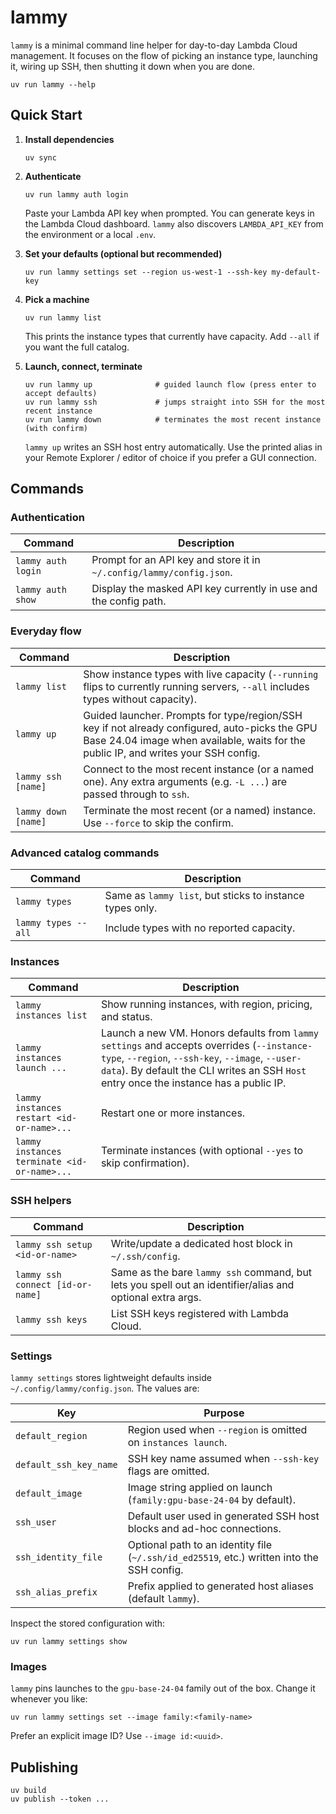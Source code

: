# lammy

`lammy` is a minimal command line helper for day-to-day Lambda Cloud management.
It focuses on the flow of picking an instance type, launching it, wiring up SSH,
then shutting it down when you are done.

```
uv run lammy --help
```

## Quick Start

1. **Install dependencies**

   ```
   uv sync
   ```

2. **Authenticate**

   ```
   uv run lammy auth login
   ```

   Paste your Lambda API key when prompted. You can generate keys in the Lambda
   Cloud dashboard. `lammy` also discovers `LAMBDA_API_KEY` from the environment
   or a local `.env`.

3. **Set your defaults (optional but recommended)**

   ```
   uv run lammy settings set --region us-west-1 --ssh-key my-default-key
   ```

4. **Pick a machine**

   ```
   uv run lammy list
   ```

   This prints the instance types that currently have capacity. Add
   `--all` if you want the full catalog.

5. **Launch, connect, terminate**

   ```
   uv run lammy up              # guided launch flow (press enter to accept defaults)
   uv run lammy ssh             # jumps straight into SSH for the most recent instance
   uv run lammy down            # terminates the most recent instance (with confirm)
   ```

   `lammy up` writes an SSH host entry automatically. Use the printed alias in
   your Remote Explorer / editor of choice if you prefer a GUI connection.

## Commands

### Authentication

| Command | Description |
| ------- | ----------- |
| `lammy auth login` | Prompt for an API key and store it in `~/.config/lammy/config.json`. |
| `lammy auth show` | Display the masked API key currently in use and the config path. |

### Everyday flow

| Command | Description |
| ------- | ----------- |
| `lammy list` | Show instance types with live capacity (`--running` flips to currently running servers, `--all` includes types without capacity). |
| `lammy up` | Guided launcher. Prompts for type/region/SSH key if not already configured, auto-picks the GPU Base 24.04 image when available, waits for the public IP, and writes your SSH config. |
| `lammy ssh [name]` | Connect to the most recent instance (or a named one). Any extra arguments (e.g. `-L ...`) are passed through to `ssh`. |
| `lammy down [name]` | Terminate the most recent (or a named) instance. Use `--force` to skip the confirm.

### Advanced catalog commands

| Command | Description |
| ------- | ----------- |
| `lammy types` | Same as `lammy list`, but sticks to instance types only. |
| `lammy types --all` | Include types with no reported capacity. |

### Instances

| Command | Description |
| ------- | ----------- |
| `lammy instances list` | Show running instances, with region, pricing, and status. |
| `lammy instances launch ...` | Launch a new VM. Honors defaults from `lammy settings` and accepts overrides (`--instance-type`, `--region`, `--ssh-key`, `--image`, `--user-data`). By default the CLI writes an SSH `Host` entry once the instance has a public IP. |
| `lammy instances restart <id-or-name>...` | Restart one or more instances. |
| `lammy instances terminate <id-or-name>...` | Terminate instances (with optional `--yes` to skip confirmation). |

### SSH helpers

| Command | Description |
| ------- | ----------- |
| `lammy ssh setup <id-or-name>` | Write/update a dedicated host block in `~/.ssh/config`. |
| `lammy ssh connect [id-or-name]` | Same as the bare `lammy ssh` command, but lets you spell out an identifier/alias and optional extra args. |
| `lammy ssh keys` | List SSH keys registered with Lambda Cloud. |

### Settings

`lammy settings` stores lightweight defaults inside `~/.config/lammy/config.json`.
The values are:

| Key | Purpose |
| --- | ------- |
| `default_region` | Region used when `--region` is omitted on `instances launch`. |
| `default_ssh_key_name` | SSH key name assumed when `--ssh-key` flags are omitted. |
| `default_image` | Image string applied on launch (`family:gpu-base-24-04` by default). |
| `ssh_user` | Default user used in generated SSH host blocks and ad-hoc connections. |
| `ssh_identity_file` | Optional path to an identity file (`~/.ssh/id_ed25519`, etc.) written into the SSH config. |
| `ssh_alias_prefix` | Prefix applied to generated host aliases (default `lammy`). |

Inspect the stored configuration with:

```
uv run lammy settings show
```

### Images

`lammy` pins launches to the `gpu-base-24-04` family out of the box. Change it
whenever you like:

```
uv run lammy settings set --image family:<family-name>
```

Prefer an explicit image ID? Use `--image id:<uuid>`.


## Publishing

```
uv build
uv publish --token ...
```
